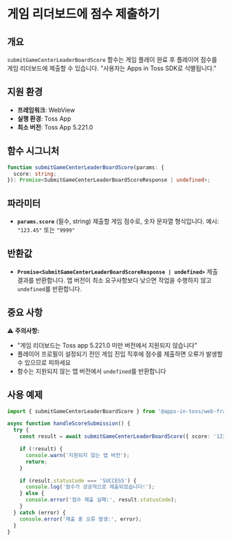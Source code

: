 # 게임 리더보드에 점수 제출하기

## 개요

`submitGameCenterLeaderBoardScore` 함수는 게임 플레이 완료 후 플레이어 점수를 게임 리더보드에 제출할 수 있습니다. "사용자는 Apps in Toss SDK로 식별됩니다."

## 지원 환경

- **프레임워크**: WebView
- **실행 환경**: Toss App
- **최소 버전**: Toss App 5.221.0

## 함수 시그니처

```typescript
function submitGameCenterLeaderBoardScore(params: {
  score: string;
}): Promise<SubmitGameCenterLeaderBoardScoreResponse | undefined>;
```

## 파라미터

- **`params.score`** (필수, string)
  제출할 게임 점수로, 숫자 문자열 형식입니다. 예시: `"123.45"` 또는 `"9999"`

## 반환값

- **`Promise<SubmitGameCenterLeaderBoardScoreResponse | undefined>`**
  제출 결과를 반환합니다. 앱 버전이 최소 요구사항보다 낮으면 작업을 수행하지 않고 `undefined`를 반환합니다.

## 중요 사항

⚠️ **주의사항:**
- "게임 리더보드는 Toss app 5.221.0 미만 버전에서 지원되지 않습니다"
- 플레이어 프로필이 설정되기 전인 게임 진입 직후에 점수를 제출하면 오류가 발생할 수 있으므로 피하세요
- 함수는 지원되지 않는 앱 버전에서 `undefined`를 반환합니다

## 사용 예제

```typescript
import { submitGameCenterLeaderBoardScore } from '@apps-in-toss/web-framework';

async function handleScoreSubmission() {
  try {
    const result = await submitGameCenterLeaderBoardScore({ score: '123.45' });

    if (!result) {
      console.warn('지원되지 않는 앱 버전');
      return;
    }

    if (result.statusCode === 'SUCCESS') {
      console.log('점수가 성공적으로 제출되었습니다!');
    } else {
      console.error('점수 제출 실패:', result.statusCode);
    }
  } catch (error) {
    console.error('제출 중 오류 발생:', error);
  }
}
```

